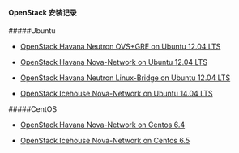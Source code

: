 #### OpenStack 安装记录

#####Ubuntu

*	[OpenStack Havana Neutron OVS+GRE on Ubuntu 12.04 LTS](https://github.com/hwsdien/openstack-install/blob/master/OpenStack-Havana-Install.md)

*	[OpenStack Havana Nova-Network on Ubuntu 12.04 LTS](https://github.com/hwsdien/openstack-install/blob/master/OpenStack-Havana-Nova-Network.md)

*	[OpenStack Havana Neutron Linux-Bridge on Ubuntu 12.04 LTS](https://github.com/hwsdien/openstack-install/blob/master/Openstack_Neutron_Linux-Bridge_Havana.md)

*	[OpenStack Icehouse Nova-Network on Ubuntu 14.04 LTS](https://github.com/hwsdien/openstack-install/blob/master/OpenStack_IceHouse-Nova-Network.md)


#####CentOS

*	[OpenStack Havana Nova-Network on Centos 6.4](https://github.com/hwsdien/openstack-install/blob/master/OpenStack-Centos-Nova-Network.md)

*	[OpenStack Icehouse Nova-Network on Centos 6.5](https://github.com/hwsdien/openstack-install/blob/master/OpenStack_Centos-IceHouse-Nova-Network.md)
